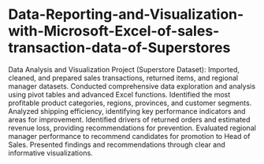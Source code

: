 # Data-Reporting-and-Visualization-with-Microsoft-Excel-of-sales-transaction-data-of-Superstores

Data Analysis and Visualization Project (Superstore Dataset):
Imported, cleaned, and prepared sales transactions, returned items, and regional manager datasets.
Conducted comprehensive data exploration and analysis using pivot tables and advanced Excel functions.
Identified the most profitable product categories, regions, provinces, and customer segments.
Analyzed shipping efficiency, identifying key performance indicators and areas for improvement.
Identified drivers of returned orders and estimated revenue loss, providing recommendations for prevention.
Evaluated regional manager performance to recommend candidates for promotion to Head of Sales.
Presented findings and recommendations through clear and informative visualizations.
